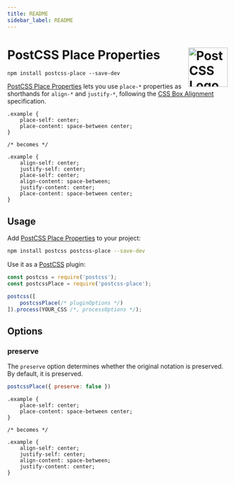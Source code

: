 ```yaml
---
title: README
sidebar_label: README
---
```

# PostCSS Place Properties [<img src="https://postcss.github.io/postcss/logo.svg" alt="PostCSS Logo" width="90" height="90" align="right">][PostCSS]

`npm install postcss-place --save-dev`

[PostCSS Place Properties] lets you use `place-*` properties as shorthands for `align-*`
and `justify-*`, following the [CSS Box Alignment] specification.

```pcss
.example {
	place-self: center;
	place-content: space-between center;
}

/* becomes */

.example {
	align-self: center;
	justify-self: center;
	place-self: center;
	align-content: space-between;
	justify-content: center;
	place-content: space-between center;
}
```

## Usage

Add [PostCSS Place Properties] to your project:

```bash
npm install postcss postcss-place --save-dev
```

Use it as a [PostCSS] plugin:

```js
const postcss = require('postcss');
const postcssPlace = require('postcss-place');

postcss([
	postcssPlace(/* pluginOptions */)
]).process(YOUR_CSS /*, processOptions */);
```



## Options

### preserve

The `preserve` option determines whether the original notation
is preserved. By default, it is preserved.

```js
postcssPlace({ preserve: false })
```

```pcss
.example {
	place-self: center;
	place-content: space-between center;
}

/* becomes */

.example {
	align-self: center;
	justify-self: center;
	align-content: space-between;
	justify-content: center;
}
```

[cli-url]: https://github.com/csstools/postcss-plugins/actions/workflows/test.yml?query=workflow/test
[css-url]: https://cssdb.org/#place-properties
[discord]: https://discord.gg/bUadyRwkJS
[npm-url]: https://www.npmjs.com/package/postcss-place

[PostCSS]: https://github.com/postcss/postcss
[PostCSS Place Properties]: https://github.com/csstools/postcss-plugins/tree/main/plugins/postcss-place
[CSS Box Alignment]: https://www.w3.org/TR/css-align-3/#place-content

